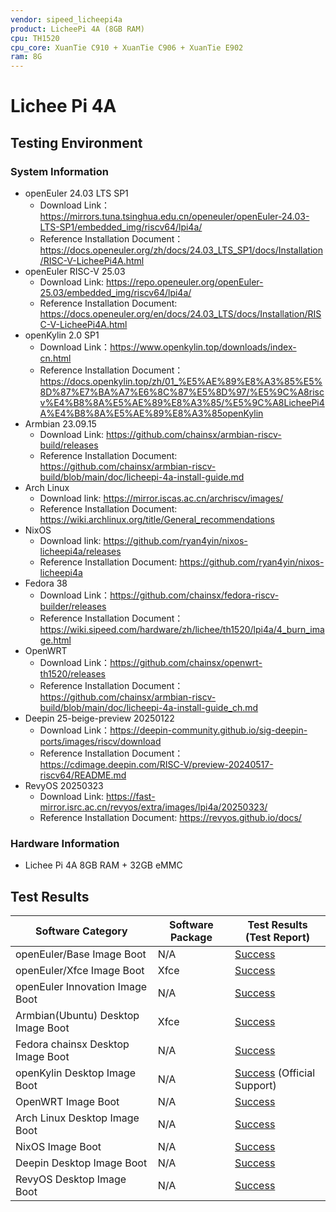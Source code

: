 ```yaml
---
vendor: sipeed_licheepi4a
product: LicheePi 4A (8GB RAM)
cpu: TH1520
cpu_core: XuanTie C910 + XuanTie C906 + XuanTie E902
ram: 8G
---
```


# Lichee Pi 4A

## Testing Environment

### System Information

- openEuler 24.03 LTS SP1
    - Download Link：https://mirrors.tuna.tsinghua.edu.cn/openeuler/openEuler-24.03-LTS-SP1/embedded_img/riscv64/lpi4a/
    - Reference Installation Document：https://docs.openeuler.org/zh/docs/24.03_LTS_SP1/docs/Installation/RISC-V-LicheePi4A.html
- openEuler RISC-V 25.03
    - Download Link: https://repo.openeuler.org/openEuler-25.03/embedded_img/riscv64/lpi4a/
    - Reference Installation Document: https://docs.openeuler.org/en/docs/24.03_LTS/docs/Installation/RISC-V-LicheePi4A.html
- openKylin 2.0 SP1
    - Download Link：https://www.openkylin.top/downloads/index-cn.html
    - Reference Installation Document：https://docs.openkylin.top/zh/01_%E5%AE%89%E8%A3%85%E5%8D%87%E7%BA%A7%E6%8C%87%E5%8D%97/%E5%9C%A8riscv%E4%B8%8A%E5%AE%89%E8%A3%85/%E5%9C%A8LicheePi4A%E4%B8%8A%E5%AE%89%E8%A3%85openKylin
- Armbian 23.09.15
    - Download Link: https://github.com/chainsx/armbian-riscv-build/releases
    - Reference Installation Document: https://github.com/chainsx/armbian-riscv-build/blob/main/doc/licheepi-4a-install-guide.md
- Arch Linux
    - Download link: https://mirror.iscas.ac.cn/archriscv/images/
    - Reference Installation Document: https://wiki.archlinux.org/title/General_recommendations
- NixOS
    - Download link: https://github.com/ryan4yin/nixos-licheepi4a/releases
    - Reference Installation Document: https://github.com/ryan4yin/nixos-licheepi4a
- Fedora 38
    - Download Link：https://github.com/chainsx/fedora-riscv-builder/releases
    - Reference Installation Document：https://wiki.sipeed.com/hardware/zh/lichee/th1520/lpi4a/4_burn_image.html
- OpenWRT
    - Download Link：https://github.com/chainsx/openwrt-th1520/releases
    - Reference Installation Document：https://github.com/chainsx/armbian-riscv-build/blob/main/doc/licheepi-4a-install-guide_ch.md
- Deepin 25-beige-preview 20250122
    - Download Link：https://deepin-community.github.io/sig-deepin-ports/images/riscv/download
    - Reference Installation Document：https://cdimage.deepin.com/RISC-V/preview-20240517-riscv64/README.md
- RevyOS 20250323
    - Download Link: https://fast-mirror.isrc.ac.cn/revyos/extra/images/lpi4a/20250323/
    - Reference Installation Document: https://revyos.github.io/docs/

### Hardware Information

- Lichee Pi 4A 8GB RAM + 32GB eMMC

## Test Results

| Software Category                  | Software Package | Test Results (Test Report)              |
|------------------------------------|------------------|-----------------------------------------|
| openEuler/Base Image Boot          | N/A              | [Success][oERV]                         |
| openEuler/Xfce Image Boot          | Xfce             | [Success][oERV]                         |
| openEuler Innovation Image Boot    | N/A              | [Success][openEuler]                    |
| Armbian(Ubuntu) Desktop Image Boot | Xfce             | [Success][Armbian]                      |
| Fedora chainsx Desktop Image Boot  | N/A              | [Success][Fedora]                       |
| openKylin Desktop Image Boot       | N/A              | [Success][openKylin] (Official Support) |
| OpenWRT Image Boot                 | N/A              | [Success][OpenWRT]                      |
| Arch Linux Desktop Image Boot      | N/A              | [Success][ArchLinux]                    |
| NixOS Image Boot                   | N/A              | [Success][NixOS]                        |
| Deepin Desktop Image Boot          | N/A              | [Success][Deepin]                       |
| RevyOS Desktop Image Boot          | N/A              | [Success][RevyOS]                       |

[oERV]: ./openEuler/README.md
[openEuler]: ./openEuler/Innovation.md
[Armbian]: ./Armbian/README.md
[Fedora]: ./Fedora/README_chainsx.md
[openKylin]: ./openKylin/README.md
[OpenWRT]: ./OpenWRT/README.md
[Deepin]: ./Deepin/README.md
[ArchLinux]: ./ArchLinux/README.md
[RevyOS]: ./RevyOS/README.md
[NixOS]: ./NixOS/README.md
